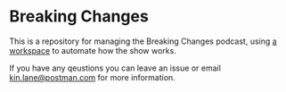 # Breaking Changes
This is a repository for managing the Breaking Changes podcast, using [a workspace](https://postman.postman.co/workspace/00a50319-1262-49d2-83e5-551e3c5dba00/overview) to automate how the show works.

If you have any qeustions you can leave an issue or email kin.lane@postman.com for more information.
